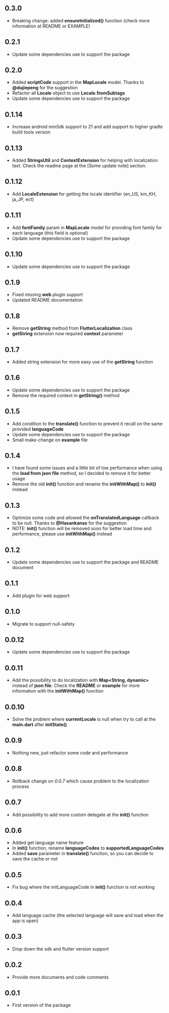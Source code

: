 ## 0.3.0

* Breaking change: added **ensureInitialized()** function (check more
  information at README or EXAMPLE)

## 0.2.1

* Update some dependencies use to support the package

## 0.2.0

* Added **scriptCode** support in the **MapLocale** model. Thanks to
  **@dujiepeng** for the suggestion
* Refactor all **Locale** object to use **Locale.fromSubtags**
* Update some dependencies use to support the package

## 0.1.14

* Increase android minSdk support to 21 and add support to higher gradle build
  tools version

## 0.1.13

* Added **StringsUtil** and **ContextExtension** for helping with localization
  text. Check the readme page at the [Some update note] section.

## 0.1.12

* Add **LocaleExtension** for getting the locale identifier (en_US, km_KH,
  ja_JP, ect)

## 0.1.11

* Add **fontFamily** param in **MapLocale** model for providing font family for
  each language (this field is optional)
* Update some dependencies use to support the package

## 0.1.10

* Update some dependencies use to support the package

## 0.1.9

* Fixed missing **web** plugin support
* Updated README documentation

## 0.1.8

* Remove **getString** method from **FlutterLocalization** class
* **getString** extension now required **context** parameter

## 0.1.7

* Added string extension for more easy use of the **getString** function

## 0.1.6

* Update some dependencies use to support the package
* Remove the required context in **getString()** method

## 0.1.5

* Add condition to the **translate()** function to prevent it recall on the same
  provided **languageCode**
* Update some dependencies use to support the package
* Small make-change on **example** file

## 0.1.4

* I have found some issues and a little bit of low performance when using the
  **load from json file** method, so I decided to remove it for better usage
* Remove the old **init()** function and rename the **initWithMap()** to
  **init()** instead

## 0.1.3

* Optimize some code and allowed the **onTranslatedLanguage** callback to be
  null. Thanks to **@Hasankanso** for the suggestion
* NOTE: **init()** function will be removed soon for better load time and
  performance, please use **initWithMap()** instead

## 0.1.2

* Update some dependencies use to support the package and README document

## 0.1.1

* Add plugin for web support

## 0.1.0

* Migrate to support null-safety

## 0.0.12

* Update some dependencies use to support the package

## 0.0.11

* Add the possibility to do localization with **Map<String, dynamic>** instead
  of **json file**. Check the **README** or **example** for more information
  with the **initWithMap()** function

## 0.0.10

* Solve the problem where **currentLocale** is null when try to call at the
  **main.dart** after **initState()**

## 0.0.9

* Nothing new, just refactor some code and performance

## 0.0.8

* Rollback change on *0.0.7* which cause problem to the localization process

## 0.0.7

* Add possibility to add more custom delegate at the **init()** function

## 0.0.6

* Added get language name feature
* In **init()** function, rename **languageCodes** to **supportedLanguageCodes**
* Added **save** parameter in **translate()** function, so you can decide to
  save the cache or not

## 0.0.5

* Fix bug where the initLanguageCode in **init()** function is not working

## 0.0.4

* Add language cache (the selected language will save and load when the app is
  open)

## 0.0.3

* Drop down the sdk and flutter version support

## 0.0.2

* Provide more documents and code comments

## 0.0.1

* First version of the package